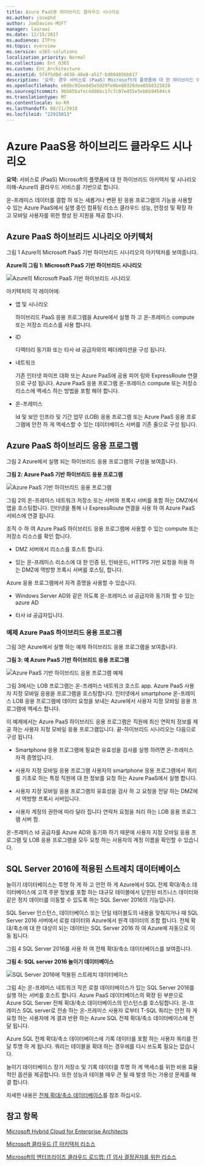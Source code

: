 ```yaml
---
title: Azure PaaS용 하이브리드 클라우드 시나리오
ms.author: josephd
author: JoeDavies-MSFT
manager: laurawi
ms.date: 12/15/2017
ms.audience: ITPro
ms.topic: overview
ms.service: o365-solutions
localization_priority: Normal
ms.collection: Ent_O365
ms.custom: Ent_Architecture
ms.assetid: 5f4f5d0d-4638-48e8-a517-bd804856b617
description: '요약: 경우 서비스로 (PaaS) Microsoft의 플랫폼에 대 한 하이브리드 아키텍처 및 시나리오 이해-Azure의 클라우드 서비스를 기반으로 합니다.'
ms.openlocfilehash: e60bc92eed45e5d29fe0be80320dee65b8325028
ms.sourcegitcommit: 9bb65bafec4dd6bc17c7c07ed55e5eb6b94584c4
ms.translationtype: MT
ms.contentlocale: ko-KR
ms.lasthandoff: 08/21/2018
ms.locfileid: "22915013"
---
```

# <a name="hybrid-cloud-scenarios-for-azure-paas"></a>Azure PaaS용 하이브리드 클라우드 시나리오

 **요약:** 서비스로 (PaaS) Microsoft의 플랫폼에 대 한 하이브리드 아키텍처 및 시나리오 이해-Azure의 클라우드 서비스를 기반으로 합니다.
  
온-프레미스 데이터를 결합 하 또는 새롭거나 변환 된 응용 프로그램의 기능을 사용할 수 있는 Azure PaaS에서 실행 중인 컴퓨팅 리소스 클라우드 성능, 안정성 및 확장 하 고 모바일 사용자를 위한 향상 된 지원을 제공 합니다. 
  
## <a name="azure-paas-hybrid-scenario-architecture"></a>Azure PaaS 하이브리드 시나리오 아키텍처

그림 1 Azure의 Microsoft PaaS 기반 하이브리드 시나리오의 아키텍처를 보여줍니다.
  
**Azure의 그림 1: Microsoft PaaS 기반 하이브리드 시나리오**

![Azure의 Microsoft PaaS 기반 하이브리드 시나리오](media/Hybrid-Poster/Hybrid-Cloud-Stack-PaaS.png)
  
아키텍처의 각 레이어에:
  
- 앱 및 시나리오
    
    하이브리드 PaaS 응용 프로그램을 Azure에서 실행 하 고 온-프레미스 compute 또는 저장소 리소스를 사용 합니다.
    
- ID
    
    디렉터리 동기화 또는 타사 id 공급자와의 페더레이션을 구성 됩니다.
    
- 네트워크
    
    기존 인터넷 파이프 대화 또는 Azure PaaS에 공용 피어 링와 ExpressRoute 연결으로 구성 됩니다. Azure PaaS 응용 프로그램 온-프레미스 compute 또는 저장소 리소스에 액세스 하는 방법을 포함 해야 합니다.
    
- 온-프레미스
    
    Id 및 보안 인프라 및 기간 업무 (LOB) 응용 프로그램 또는 Azure PaaS 응용 프로그램에 안전 하 게 액세스할 수 있는 데이터베이스 서버를 기존 줄으로 구성 됩니다.
    
## <a name="azure-paas-hybrid-application"></a>Azure PaaS 하이브리드 응용 프로그램

그림 2 Azure에서 실행 되는 하이브리드 응용 프로그램의 구성을 보여줍니다.
  
**그림 2: Azure PaaS 기반 하이브리드 응용 프로그램**

![Azure PaaS 기반 하이브리드 응용 프로그램](media/Hybrid-Poster/Hybrid-Cloud-Stack-PaaS-Apps.png)
  
그림 2의 온-프레미스 네트워크 저장소 또는 서버와 프록시 서버를 포함 하는 DMZ에서 앱을 호스팅합니다. 인터넷을 통해 나 ExpressRoute 연결을 사용 하 여 Azure PaaS 서비스에 연결 됩니다.
  
조직 수 하 여 Azure PaaS 하이브리드 응용 프로그램에 사용할 수 있는 compute 또는 저장소 리소스를 확인 합니다.
  
- DMZ 서버에서 리소스를 호스트 합니다.
    
- 있는 온-프레미스 리소스에 대 한 인증 된, 인바운드, HTTPS 기반 요청을 허용 하는 DMZ에 역방향 프록시 서버를 호스팅, 합니다.
    
Azure 응용 프로그램에서 자격 증명을 사용할 수 있습니다.
  
- Windows Server AD와 같은 하도록 온-프레미스 id 공급자와 동기화 할 수 있는 azure AD
    
- 타사 id 공급자입니다.
    
### <a name="example-azure-paas-hybrid-application"></a>예제 Azure PaaS 하이브리드 응용 프로그램

그림 3은 Azure에서 실행 하는 예제 하이브리드 응용 프로그램을 보여줍니다.
  
**그림 3: 예 Azure PaaS 기반 하이브리드 응용 프로그램**

![Azure PaaS 기반 하이브리드 응용 프로그램 예제](media/Hybrid-Poster/Hybrid-Cloud-Stack-PaaS-Apps-Ex.png)
  
그림 3에서는 LOB 프로그램는 온-프레미스 네트워크 호스트 app. Azure PaaS 사용자 지정 모바일 응용을 프로그램을 호스팅합니다. 인터넷에서 smartphone 온-프레미스 LOB 응용 프로그램에 데이터 요청을 보내는 Azure에서 사용자 지정 모바일 응용 프로그램에 액세스 합니다.
  
이 예제에서는 Azure PaaS 하이브리드 응용 프로그램은 직원에 최신 연락처 정보를 제공 하는 사용자 지정 모바일 응용 프로그램입니다. 끝-하이브리드 시나리오는 다음으로 구성 됩니다.
  
- Smartphone 응용 프로그램에 필요한 유효성을 검사를 실행 하려면 온-프레미스 자격 증명입니다.
    
- 사용자 지정 모바일 응용 프로그램 사용자의 smartphone 응용 프로그램에서 쿼리를 기초로 하는 특정 직원에 대 한 정보를 요청 하는 Azure PaaS에서 실행 합니다.
    
- 사용자 지정 모바일 응용 프로그램의 유효성을 검사 하 고 요청을 전달 하는 DMZ에서 역방향 프록시 서버입니다.
    
- 사용자 계정의 권한에 따라 달라 집니다 연락처 요청을 처리 하는 LOB 응용 프로그램 서버 팜.
    
온-프레미스 id 공급자를 Azure AD와 동기화 하기 때문에 사용자 지정 모바일 응용 프로그램 및 LOB 응용 프로그램을 모두 요청 하는 사용자의 계정 이름을 확인할 수 있습니다.
  
## <a name="stretch-database-with-sql-server-2016"></a>SQL Server 2016에 적용된 스트레치 데이터베이스

늘이기 데이터베이스는 투명 하 게 하 고 안전 하 게 Azure에서 SQL 전체 확대/축소 데이터베이스에 고객 주문 정보를 포함 하는 대규모 테이블에서 닫힌된 비즈니스 데이터와 같은 정지 데이터를 이동할 수 있도록 하는 SQL Server 2016의 기능입니다.
  
SQL Server 인스턴스, 데이터베이스 또는 단일 테이블도의 내용을 맞춰지거나 때 SQL Server 2016 서버에서 로컬 데이터와 Azure에서 원격 데이터의 조합 합니다. 전체 확대/축소에 대 한 대상이 되는 데이터는 SQL Server 2016 하 여 Azure에 자동으로 이동 됩니다.
  
그림 4 SQL Server 2016를 사용 하 여 전체 확대/축소 데이터베이스를 보여줍니다.
  
**그림 4: SQL server 2016 늘이기 데이터베이스**

![SQL Server 2016에 적용된 스트레치 데이터베이스](media/Hybrid-Poster/Hybrid-Cloud-Stack-PaaS-Apps-SQL.png)
  
그림 4는 온-프레미스 네트워크 작은 로컬 데이터베이스가 있는 SQL Server 2016를 실행 하는 서버를 호스트 합니다. Azure PaaS 데이터베이스의 확장 된 부분으로 Azure SQL Server 전체 확대/축소 데이터베이스의 인스턴스를 호스팅합니다. 온-프레미스 SQL server로 전송 하는 온-프레미스 사용자 로부터 T-SQL 쿼리는 안전 하 게 요청 하는 사용자에 게 결과 반환 하는 Azure SQL 전체 확대/축소 데이터베이스에 전달 됩니다.
  
 Azure SQL 전체 확대/축소 데이터베이스에 기록 데이터를 포함 하는 사용자 쿼리를 전달 투명 하 게 됩니다. 쿼리는 테이블을 확대 하는 경우에를 다시 쓰도록 필요는 없습니다.
  
늘이기 데이터베이스 장기 저장소 및 기록 데이터를 투명 하 게 액세스를 위한 비용 효율적인 옵션을 제공합니다. 또한 성능과 테이블 매우 큰 될 때 발생 하는 가용성 문제를 해결 합니다.
  
자세한 내용은 [전체 확대/축소 데이터베이스](https://msdn.microsoft.com/library/dn935011.aspx)를 참조 하십시오.
  
## <a name="see-also"></a>참고 항목

[Microsoft Hybrid Cloud for Enterprise Architects](microsoft-hybrid-cloud-for-enterprise-architects.md)
  
[Microsoft 클라우드 IT 아키텍처 리소스](microsoft-cloud-it-architecture-resources.md)

[Microsoft의 엔터프라이즈 클라우드 로드맵: IT 의사 결정권자를 위한 리소스](https://sway.com/FJ2xsyWtkJc2taRD)



